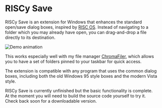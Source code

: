 # RISCy Save

RISCy Save is an extension for Windows that enhances the standard open/save dialog boxes, inspired by [RISC OS](https://en.wikipedia.org/wiki/RISC_OS). Instead of navigating to a folder which you may already have open, you can drag-and-drop a file directly to its destination.

![Demo animation](https://user-images.githubusercontent.com/8228102/206887475-4401dc6f-9ca8-4516-ad5a-25ee8c1385ce.gif)

This works especially well with my file manager [ChromaFiler](https://chroma.zone/chromafiler/), which allows you to have a set of folders pinned to your taskbar for quick access.

The extension is compatible with any program that uses the common dialog boxes, including both the old Windows 95 style boxes and the modern Vista style.

RISCy Save is currently unfinished but the basic functionality is complete. At the moment you will need to build the source code yourself to try it. Check back soon for a downloadable version.
